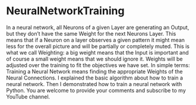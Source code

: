 # NeuralNetworkTraining
In a neural network, all Neurons of a given Layer are generating an Output, but they don’t have the same Weight for the next Neurons Layer. This means that if a Neuron on a layer observes a given pattern it might mean less for the overall picture and will be partially or completely muted. This is what we call Weighting: a big weight means that the Input is important and of course a small weight means that we should ignore it. Weights will be adjusted over the training to fit the objectives we have set. In simple terms: Training a Neural Network means finding the appropriate Weights of the Neural Connections.  I explained the basic algorithm about how to train a neural network. Then I demonstrated how to train a neural network with Python. You are welcome to provide your comments and subscribe to my YouTube channel.
